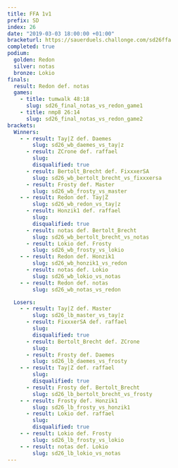 ```yaml
---
title: FFA 1v1
prefix: SD
index: 26
date: "2019-03-03 18:00:00 +01:00"
bracketurl: https://sauerduels.challonge.com/sd26ffa
completed: true
podium:
  golden: Redon
  silver: notas
  bronze: Lokio
finals:
  result: Redon def. notas
  games:
    - title: tumwalk 48:18
      slug: sd26_final_notas_vs_redon_game1
    - title: nmp8 26:14
      slug: sd26_final_notas_vs_redon_game2
brackets:
  Winners:
    - - result: Tay|Z def. Daemes
        slug: sd26_wb_daemes_vs_tay|z
      - result: ZCrone def. raffael
        slug:
        disqualified: true
      - result: Bertolt_Brecht def. FixxxerSA
        slug: sd26_wb_bertolt_brecht_vs_fixxxersa
      - result: Frosty def. Master
        slug: sd26_wb_frosty_vs_master
    - - result: Redon def. Tay|Z
        slug: sd26_wb_redon_vs_tay|z
      - result: Honzik1 def. raffael
        slug:
        disqualified: true
      - result: notas def. Bertolt_Brecht
        slug: sd26_wb_bertolt_brecht_vs_notas
      - result: Lokio def. Frosty
        slug: sd26_wb_frosty_vs_lokio
    - - result: Redon def. Honzik1
        slug: sd26_wb_honzik1_vs_redon
      - result: notas def. Lokio
        slug: sd26_wb_lokio_vs_notas
    - - result: Redon def. notas
        slug: sd26_wb_notas_vs_redon

  Losers:
    - - result: Tay|Z def. Master
        slug: sd26_lb_master_vs_tay|z
      - result: FixxxerSA def. raffael
        slug:
        disqualified: true
      - result: Bertolt_Brecht def. ZCrone
        slug:
      - result: Frosty def. Daemes
        slug: sd26_lb_daemes_vs_frosty
    - - result: Tay|Z def. raffael
        slug:
        disqualified: true
      - result: Frosty def. Bertolt_Brecht
        slug: sd26_lb_bertolt_brecht_vs_frosty
    - - result: Frosty def. Honzik1
        slug: sd26_lb_frosty_vs_honzik1
      - result: Lokio def. raffael
        slug:
        disqualified: true
    - - result: Lokio def. Frosty
        slug: sd26_lb_frosty_vs_lokio
    - - result: notas def. Lokio
        slug: sd26_lb_lokio_vs_notas
---
```

